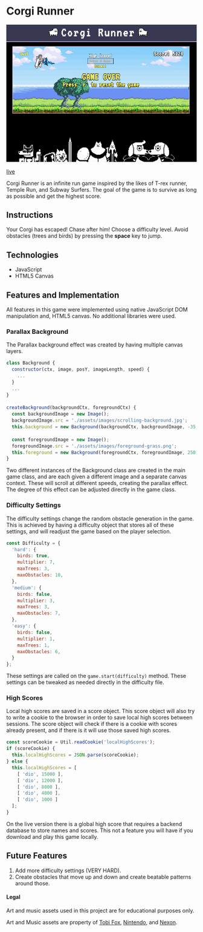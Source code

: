 # Corgi Runner
![Corgi Runner](./docs/screenshot.png)

[live](http://www.direcorgi.com/runner/)

Corgi Runner is an infinite run game inspired by the likes of T-rex runner,
Temple Run, and Subway Surfers. The goal of the game is to survive as long as possible
and get the highest score.

## Instructions
Your Corgi has escaped! Chase after him! Choose a difficulty level. Avoid obstacles (trees and birds) by pressing the **space** key to jump.

## Technologies
- JavaScript
- HTML5 Canvas

## Features and Implementation
All features in this game were implemented using native JavaScript DOM manipulation and, HTML5 canvas. No additional libraries were used.

### Parallax Background
The Parallax background effect was created by having multiple canvas layers.  

```JavaScript
class Background {
  constructor(ctx, image, posY, imageLength, speed) {
    ...
  }
  ...
}

createBackground(backgroundCtx, foregroundCtx) {
  const backgroundImage = new Image();
  backgroundImage.src = './assets/images/scrolling-background.jpg';
  this.background = new Background(backgroundCtx, backgroundImage, -35, 1422, 0.8);

  const foregroundImage = new Image();
  foregroundImage.src = './assets/images/foreground-grass.png';
  this.foreground = new Background(foregroundCtx, foregroundImage, 250, 720, 6);
}
```
Two different instances of the Background class are created in the main game class, and are each given a different image and a separate canvas context. These will scroll at different speeds, creating the parallax effect. The degree of this effect can be adjusted directly in the game class.

### Difficulty Settings
The difficulty settings change the random obstacle generation in the game. This is achieved by having a difficulty object that stores all of these settings, and will readjust the game based on the player selection.

```JavaScript
const Difficulty = {
  'hard': {
    birds: true,
    multiplier: 7,
    maxTrees: 3,
    maxObstacles: 10,
  },
  'medium': {
    birds: false,
    multiplier: 3,
    maxTrees: 3,
    maxObstacles: 7,
  },
  'easy': {
    birds: false,
    multiplier: 1,
    maxTrees: 1,
    maxObstacles: 6,
  }
};
```
These settings are called on the ``game.start(difficulty)`` method. These settings can be tweaked as needed directly in the difficulty file.

### High Scores
Local high scores are saved in a score object. This score object will also try to write a cookie to the browser in order to save local high scores between sessions. The score object will check if there is a cookie with scores already present, and if there is it will use those saved high scores.

```JavaScript
const scoreCookie = Util.readCookie('localHighScores');
if (scoreCookie) {
  this.localHighScores = JSON.parse(scoreCookie);
} else {
  this.localHighScores = [
    [ 'dio', 15000 ],
    [ 'dio', 12000 ],
    [ 'dio', 8000 ],
    [ 'dio', 4000 ],
    [ 'dio', 1000 ]
  ];
}
```
On the live version there is a global high score that requires a backend database to store names and scores. This not a feature you will have if you download and play this game locally.

## Future Features
1. Add more difficulty settings (VERY HARD).
2. Create obstacles that move up and down and create beatable patterns around those.

#### Legal
Art and music assets used in this project are for educational purposes only.

Art and Music assets are property of [Tobi Fox](www.undertale.com/), [Nintendo](www.nintendo.com/), and [Nexon](maplestory.nexon.net/).
